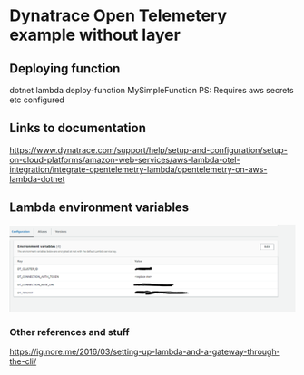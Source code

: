 # Dynatrace Open Telemetery example without layer

## Deploying function
dotnet lambda deploy-function MySimpleFunction
PS: Requires aws secrets etc configured
## Links to documentation
https://www.dynatrace.com/support/help/setup-and-configuration/setup-on-cloud-platforms/amazon-web-services/aws-lambda-otel-integration/integrate-opentelemetry-lambda/opentelemetry-on-aws-lambda-dotnet

## Lambda environment variables
![Environment variables](resources/lambda_env.png)

### Other references and stuff
https://ig.nore.me/2016/03/setting-up-lambda-and-a-gateway-through-the-cli/